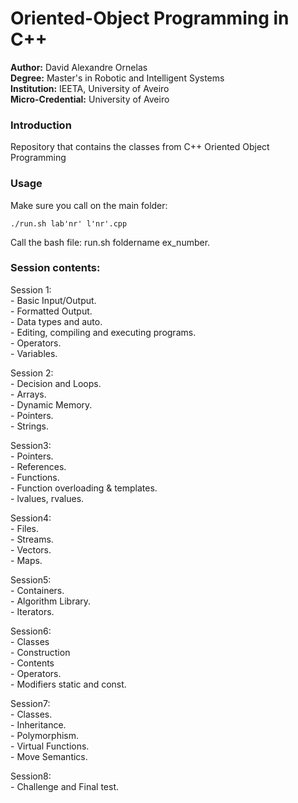 # Oriented-Object Programming in C++

**Author:** David Alexandre Ornelas  
**Degree:** Master's in Robotic and Intelligent Systems  
**Institution:** IEETA, University of Aveiro  
**Micro-Credential:** University of Aveiro 

### Introduction
Repository that contains the classes from C++ Oriented Object Programming

### Usage
Make sure you call on the main folder:  
```
./run.sh lab'nr' l'nr'.cpp
```

Call the bash file: run.sh foldername ex_number.  

### Session contents:  

Session 1:  
	- Basic Input/Output.  
	- Formatted Output.  
	- Data types and auto.  
	- Editing, compiling and executing programs.  
	- Operators.  
	- Variables.  

Session 2:  
	- Decision and Loops.  
	- Arrays.  
	- Dynamic Memory.  
	- Pointers.  
	- Strings.  
	
Session3:  
	- Pointers.  
	- References.  
	- Functions.  
	- Function overloading & templates.  
	- lvalues, rvalues.  

Session4:  
	- Files.  
	- Streams.  
	- Vectors.  
	- Maps.  
		
Session5:  
	- Containers.  
	- Algorithm Library.  
	- Iterators.  
	
Session6:  
	- Classes  
	- Construction  
	- Contents  
	- Operators.  
	- Modifiers static and const.  
 
Session7:  
	- Classes.  
	- Inheritance.  
	- Polymorphism.  
	- Virtual Functions.  
	- Move Semantics.  
	
Session8:  
	- Challenge and Final test.  




